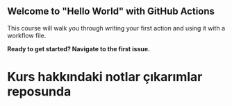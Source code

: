## Welcome to "Hello World" with GitHub Actions

This course will walk you through writing your first action and using it with a workflow file. 

**Ready to get started? Navigate to the first issue.**

# Kurs hakkındaki notlar çıkarımlar reposunda
